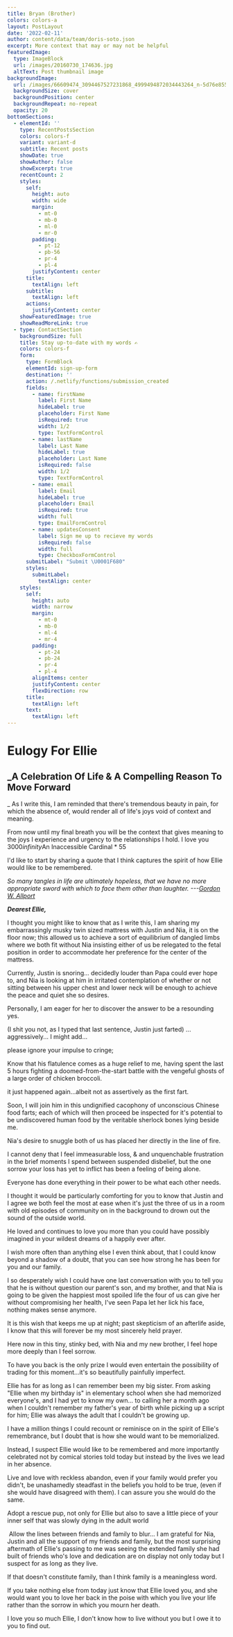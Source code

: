 ```yaml
---
title: Bryan (Brother)
colors: colors-a
layout: PostLayout
date: '2022-02-11'
author: content/data/team/doris-soto.json
excerpt: More context that may or may not be helpful
featuredImage:
  type: ImageBlock
  url: /images/20160730_174636.jpg
  altText: Post thumbnail image
backgroundImage:
  url: /images/66609474_3094467527231868_4999494872034443264_n-5d76e855.jpg
  backgroundSize: cover
  backgroundPosition: center
  backgroundRepeat: no-repeat
  opacity: 20
bottomSections:
  - elementId: ''
    type: RecentPostsSection
    colors: colors-f
    variant: variant-d
    subtitle: Recent posts
    showDate: true
    showAuthor: false
    showExcerpt: true
    recentCount: 2
    styles:
      self:
        height: auto
        width: wide
        margin:
          - mt-0
          - mb-0
          - ml-0
          - mr-0
        padding:
          - pt-12
          - pb-56
          - pr-4
          - pl-4
        justifyContent: center
      title:
        textAlign: left
      subtitle:
        textAlign: left
      actions:
        justifyContent: center
    showFeaturedImage: true
    showReadMoreLink: true
  - type: ContactSection
    backgroundSize: full
    title: Stay up-to-date with my words ✍️
    colors: colors-f
    form:
      type: FormBlock
      elementId: sign-up-form
      destination: ''
      action: /.netlify/functions/submission_created
      fields:
        - name: firstName
          label: First Name
          hideLabel: true
          placeholder: First Name
          isRequired: true
          width: 1/2
          type: TextFormControl
        - name: lastName
          label: Last Name
          hideLabel: true
          placeholder: Last Name
          isRequired: false
          width: 1/2
          type: TextFormControl
        - name: email
          label: Email
          hideLabel: true
          placeholder: Email
          isRequired: true
          width: full
          type: EmailFormControl
        - name: updatesConsent
          label: Sign me up to recieve my words
          isRequired: false
          width: full
          type: CheckboxFormControl
      submitLabel: "Submit \U0001F680"
      styles:
        submitLabel:
          textAlign: center
    styles:
      self:
        height: auto
        width: narrow
        margin:
          - mt-0
          - mb-0
          - ml-4
          - mr-4
        padding:
          - pt-24
          - pb-24
          - pr-4
          - pl-4
        alignItems: center
        justifyContent: center
        flexDirection: row
      title:
        textAlign: left
      text:
        textAlign: left
---
```

# Eulogy For Ellie

## _A Celebration Of Life & A Compelling Reason To Move Forward
_
As I write this, I am reminded that there's tremendous beauty in pain, for which the absence of, would render all of life's joys void of context and meaning.

From now until my final breath you will be the context that gives meaning to the joys I experience and urgency to the relationships I hold. I love you 3000*infinity*An Inaccessible Cardinal * 55

I'd like to start by sharing a quote that I think captures the spirit of how Ellie would like to be remembered.

*So many tangles in life are ultimately hopeless, that we have no more appropriate sword with which to face them other than laughter. ---*[*Gordon W. Allport*](https://www.brainyquote.com/authors/gordon-w-allport-quotes)

***Dearest Ellie,***

I thought you might like to know that as I write this, I am sharing my embarrassingly musky twin sized mattress with Justin and Nia, it is on the floor now; this allowed us to achieve a sort of equilibrium of dangled limbs where we both fit without Nia insisting either of us be relegated to the fetal position in order to accommodate her preference for the center of the mattress.

Currently, Justin is snoring... decidedly louder than Papa could ever hope to, and Nia is looking at him in irritated contemplation of whether or not sitting between his upper chest and lower neck will be enough to achieve the peace and quiet she so desires.

Personally, I am eager for her to discover the answer to be a resounding yes.

(I shit you not, as I typed that last sentence, Justin just farted) ... aggressively... I might add...

please ignore your impulse to cringe;

Know that his flatulence comes as a huge relief to me, having spent the last 5 hours fighting a doomed-from-the-start battle with the vengeful ghosts of a large order of chicken broccoli.

it just happened again...albeit not as assertively as the first fart.

Soon, I will join him in this undignified cacophony of unconscious Chinese food farts; each of which will then proceed be inspected for it's potential to be undiscovered human food by the veritable sherlock bones lying beside me.

Nia's desire to snuggle both of us has placed her directly in the line of fire.

I cannot deny that I feel immeasurable loss, & and unquenchable frustration in the brief moments I spend between suspended disbelief, but the one sorrow your loss has yet to inflict has been a feeling of being alone.

Everyone has done everything in their power to be what each other needs.

I thought it would be particularly comforting for you to know that Justin and I agree we both feel the most at ease when it's just the three of us in a room with old episodes of community on in the background to drown out the sound of the outside world.

He loved and continues to love you more than you could have possibly imagined in your wildest dreams of a happily ever after.

I wish more often than anything else I even think about, that I could know beyond a shadow of a doubt, that you can see how strong he has been for you and our family.

I so desperately wish I could have one last conversation with you to tell you that he is without question our parent's son, and my brother, and that Nia is going to be given the happiest most spoiled life the four of us can give her without compromising her health, I've seen Papa let her lick his face, nothing makes sense anymore.

It is this wish that keeps me up at night; past skepticism of an afterlife aside, I know that this will forever be my most sincerely held prayer.

Here now in this tiny, stinky bed, with Nia and my new brother, I feel hope more deeply than I feel sorrow.

To have you back is the only prize I would even entertain the possibility of trading for this moment...it's so beautifully painfully imperfect.

Ellie has for as long as I can remember been my big sister. From asking "Ellie when my birthday is" in elementary school when she had memorized everyone's, and I had yet to know my own... to calling her a month ago when I couldn't remember my father's year of birth while picking up a script for him; Ellie was always the adult that I couldn't be growing up.

I have a million things I could recount or reminisce on in the spirit of Ellie's remembrance, but I doubt that is how she would want to be memorialized.

Instead, I suspect Ellie would like to be remembered and more importantly celebrated not by comical stories told today but instead by the lives we lead in her absence.

Live and love with reckless abandon, even if your family would prefer you didn't, be unashamedly steadfast in the beliefs you hold to be true, (even if she would have disagreed with them). I can assure you she would do the same.

Adopt a rescue pup, not only for Ellie but also to save a little piece of your inner self that was slowly dying in the adult world

 Allow the lines between friends and family to blur... I am grateful for Nia, Justin and all the support of my friends and family, but the most surprising aftermath of Ellie's passing to me was seeing the extended family she had built of friends who's love and dedication are on display not only today but I suspect for as long as they live.

If that doesn't constitute family, than I think family is a meaningless word.

If you take nothing else from today just know that Ellie loved you, and she would want you to love her back in the poise with which you live your life rather than the sorrow in which you mourn her death.

I love you so much Ellie, I don't know how to live without you but I owe it to you to find out.